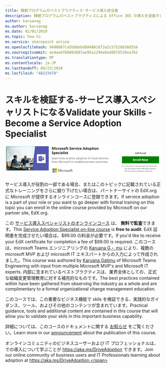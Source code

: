 ```yaml
---
title: 精鋭プログラムのベストプラクティス-サービス導入担当者
description: 精鋭プログラムのベストプラクティスによる Office 365 の導入を促進する
author: karuanag
ms.author: karuanag
ms.date: 02/01/2019
ms.topic: how-to
ms.service: sharepoint online
ms.openlocfilehash: 9490887ca5b8debd804081872e2c57526838d556
ms.sourcegitcommit: ee4aebf60893887ae95a1294a9ad8975539ea762
ms.translationtype: MT
ms.contentlocale: ja-JP
ms.lasthandoff: 09/23/2020
ms.locfileid: "48233479"
---
```

# <a name="validate-your-skills---become-a-service-adoption-specialist"></a><span data-ttu-id="59ebd-103">スキルを検証する-サービス導入スペシャリストになる</span><span class="sxs-lookup"><span data-stu-id="59ebd-103">Validate your Skills - Become a Service Adoption Specialist</span></span>

![サービス導入スペシャリストのコース](media/champs_sascourse.png)

<span data-ttu-id="59ebd-105">サービス導入が役割の一部である場合、またはこのトピックに記載されている正式なトレーニングをさらに掘り下げたい場合は、パートナーサイトの EdX.org に Microsoft が提供するオンラインコースに登録できます。</span><span class="sxs-lookup"><span data-stu-id="59ebd-105">If service adoption is a part of your role or you want to go deeper with formal training on this topic you can enroll in the online course provided by Microsoft on our partner site, EdX.org.</span></span> 

<span data-ttu-id="59ebd-106">この [サービス導入スペシャリストのオンラインコース](https://aka.ms/AdoptionCert) は、 **無料で監査**できます。</span><span class="sxs-lookup"><span data-stu-id="59ebd-106">This [Service Adoption Specialist on-line course](https://aka.ms/AdoptionCert) is **free to audit**.</span></span>  <span data-ttu-id="59ebd-107">EdX 証明書を完成させたい場合は、$99.00 の料金が必要です。</span><span class="sxs-lookup"><span data-stu-id="59ebd-107">If you'd like to receive your EdX certificate for completion a fee of $99.00 is required.</span></span>  <span data-ttu-id="59ebd-108">このコースは、microsoft Teams エンジニアリングの [Karuana G・ mu](https://linkedin.com/in/karuanagatimu) により、複数の microsoft MVP および microsoft IT エキスパートからの入力によって作成されました。</span><span class="sxs-lookup"><span data-stu-id="59ebd-108">This course was authored by [Karuana Gatimu](https://linkedin.com/in/karuanagatimu) of Microsoft Teams Engineering with input from multiple Microsoft MVP's and Microsoft IT experts.</span></span>  <span data-ttu-id="59ebd-109">内部に含まれているベストプラクティスは、業界全体としての、正式な組織変更管理教育に対する補完的なものです。</span><span class="sxs-lookup"><span data-stu-id="59ebd-109">The best practices contained within have been gathered from observing the industry as a whole and are complimentary to a formal organizational change management education.</span></span>  

<span data-ttu-id="59ebd-110">このコースでは、この重要なビジネス機能で skils を検証できる、実践的なガイダンス、ツール、およびその他のコンテンツが含まれています。</span><span class="sxs-lookup"><span data-stu-id="59ebd-110">Practical guidance, tools and additional content are contained in this course that will allow you to validate your skils in this important business capability.</span></span>  

<span data-ttu-id="59ebd-111">詳細については、このコースのドキュメントに関する [お知らせ](https://aka.ms/AdoptionCertAnnouncement) をご覧ください。</span><span class="sxs-lookup"><span data-stu-id="59ebd-111">Learn more in our [announcement](https://aka.ms/AdoptionCertAnnouncement) about the publication of this course.</span></span> 

<span data-ttu-id="59ebd-112">オンラインコミュニティのビジネスユーザーおよび IT プロフェッショナルは、での導入について学ぶことが https://aka.ms/DriveAdoption できます。</span><span class="sxs-lookup"><span data-stu-id="59ebd-112">Join our online community of business users and IT Professionals learning about adoption at https://aka.ms/DriveAdoption.</span></span> 